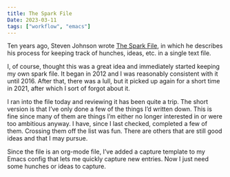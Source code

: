 ```yaml
---
title: The Spark File
Date: 2023-03-11
tags: ["workflow", "emacs"]
---
```



Ten years ago, Steven Johnson wrote [The Spark File](https://medium.com/p/8d6e7df7ae58), in which he describes his process for keeping track of hunches, ideas, etc. in a single text file.

I, of course, thought this was a great idea and immediately started keeping my own spark file. It began in 2012 and I was reasonably consistent with it until 2016. After that, there was a lull, but it picked up again for a short time in 2021, after which I sort of forgot about it.

I ran into the file today and reviewing it has been quite a trip. The short version is that I’ve only done a few of the things I’d written down. This is fine since many of them are things I’m either no longer interested in or were too ambitious anyway. I have, since I last checked, completed a few of them. Crossing them off the list was fun. There are others that are still good ideas and that I may pursue.

Since the file is an org-mode file, I’ve added a capture template to my Emacs config that lets me quickly capture new entries. Now I just need some hunches or ideas to capture.
